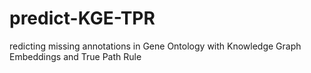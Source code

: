 # predict-KGE-TPR
redicting missing annotations in Gene Ontology with Knowledge Graph Embeddings and True Path Rule
